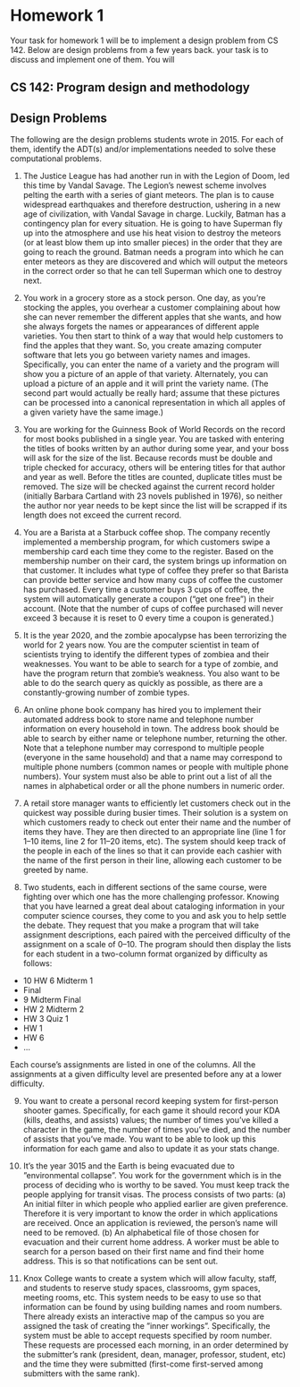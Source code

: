 # Homework 1

Your task for homework 1 will be to implement a design problem from CS 142. Below are design problems from a few years back. your task is to discuss and implement one of them. You will 

## CS 142: Program design and methodology 
## Design Problems
The following are the design problems students wrote in 2015. For each of them, identify the ADT(s) and/or implementations needed to solve these computational problems. 

1. The Justice League has had another run in with the Legion of Doom, led this time by Vandal Savage. The Legion’s newest scheme involves pelting the earth with a series of giant meteors. The plan is to cause widespread earthquakes and therefore destruction, ushering in a new age of civilization, with Vandal Savage in charge. Luckily, Batman has a contingency plan for every situation. He is going to have Superman fly up into the atmosphere and use his heat vision to destroy the meteors (or at least blow them up into smaller pieces) in the order that they are going to reach the ground. Batman needs a program into which he can enter meteors as they are discovered and which will output the meteors in the correct order so that he can tell Superman which one to destroy next. 

2. You work in a grocery store as a stock person. One day, as you’re stocking the apples, you overhear a customer complaining about how she can never remember the different apples that she wants, and how she always forgets the names or appearances of different apple varieties. You then start to think of a way that would help customers to find the apples that they want. So, you create amazing computer software that lets you go between variety names and images. Specifically, you can enter the name of a variety and the program will show you a picture of an apple of that variety. Alternately, you can upload a picture of an apple and it will print the variety name. (The second part would actually be really hard; assume that these pictures can be processed into a canonical representation in which all apples of a given variety have the same image.) 

3. You are working for the Guinness Book of World Records on the record for most books published in a single year. You are tasked with entering the titles of books written by an author during some year, and your boss will ask for the size of the list. Because records must be double and triple checked for accuracy, others will be entering titles for that author and year as well. Before the titles are counted, duplicate titles must be removed. The size will be checked against the current record holder (initially Barbara Cartland with 23 novels published in 1976), so neither the author nor year needs to be kept since the list will be scrapped if its length does not exceed the current record. 

4. You are a Barista at a Starbuck coffee shop. The company recently implemented a membership program, for which customers swipe a membership card each time they come to the register. Based on the membership number on their card, the system brings up information on that customer. It includes what type of coffee they prefer so that Barista can provide better service and how many cups of coffee the customer has purchased. Every time a customer buys 3 cups of coffee, the system will automatically generate a coupon (“get one free”) in their account. (Note that the number of cups of coffee purchased will never exceed 3 because it is reset to 0 every time a coupon is generated.) 

5. It is the year 2020, and the zombie apocalypse has been terrorizing the world for 2 years now. You are the computer scientist in team of scientists trying to identify the different types of zombiea and their weaknesses. You want to be able to search for a type of zombie, and have the program return that zombie’s weakness. You also want to be able to do the search query as quickly as possible, as there are a constantly-growing number of zombie types. 

6. An online phone book company has hired you to implement their automated address book to store name and telephone number information on every household in town. The address book should be able to search by either name or telephone number, returning the other. Note that a telephone number may correspond to multiple people (everyone in the same household) and that a name may correspond to multiple phone numbers (common names or people with multiple phone numbers). Your system must also be able to print out a list of all the names in alphabetical order or all the phone numbers in numeric order.

7. A retail store manager wants to efficiently let customers check out in the quickest way possible during busier times. Their solution is a system on which customers ready to check out enter their name and the number of items they have. They are then directed to an appropriate line (line 1 for 1–10 items, line 2 for 11–20 items, etc). The system should keep track of the people in each of the lines so that it can provide each cashier with the name of the first person in their line, allowing each customer to be greeted by name. 

8. Two students, each in different sections of the same course, were fighting over which one has the more challenging professor. Knowing that you have learned a great deal about cataloging information in your computer science courses, they come to you and ask you to help settle the debate. They request that you make a program that will take assignment descriptions, each paired with the perceived difficulty of the assignment on a scale of 0–10. The program should then display the lists for each student in a two-column format organized by difficulty as follows: 
* 10 HW 6 Midterm 1 
* Final 
* 9 Midterm Final 
* HW 2 Midterm 2 
* HW 3 Quiz 1 
* HW 1 
* HW 6 
* ...

Each course’s assignments are listed in one of the columns. All the assignments at a given difficulty level are presented before any at a lower difficulty.

9. You want to create a personal record keeping system for first-person shooter games. Specifically, for each game it should record your KDA (kills, deaths, and assists) values; the number of times you’ve killed a character in the game, the number of times you’ve died, and the number of assists that you’ve made. You want to be able to look up this information for each game and also to update it as your stats change. 

10. It’s the year 3015 and the Earth is being evacuated due to ”environmental collapse”. You work for the government which is in the process of deciding who is worthy to be saved. You must keep track the people applying for transit visas. The process consists of two parts: 
(a) An initial filter in which people who applied earlier are given preference. Therefore it is very important to know the order in which applications are received. Once an application is reviewed, the person’s name will need to be removed. 
(b) An alphabetical file of those chosen for evacuation and their current home address. A worker must be able to search for a person based on their first name and find their home address. This is so that notifications can be sent out. 

11. Knox College wants to create a system which will allow faculty, staff, and students to reserve study spaces, classrooms, gym spaces, meeting rooms, etc. This system needs to be easy to use so that information can be found by using building names and room numbers. There already exists an interactive map of the campus so you are assigned the task of creating the ”inner workings”. Specifically, the system must be able to accept requests specified by room number. These requests are processed each morning, in an order determined by the submitter’s rank (president, dean, manager, professor, student, etc) and the time they were submitted (first-come first-served among submitters with the same rank).
